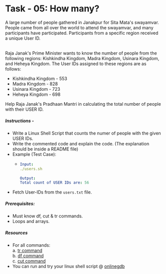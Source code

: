 # Task - 05: How many?

A large number of people gathered in Janakpur for Sita Mata's swayamvar. People came from all over the world to attend the swayamvar, and many participants have participated. Participants from a specific region received a unique User ID.<br/><br/>

Raja Janak's Prime Minister wants to know the number of people from the following regions: Kishkindha Kingdom, Madra Kingdom, Usinara Kingdom, and Heheya Kingdom. The User IDs assigned to these regions are as follows:
- Kishkindha Kingdom - 553
- Madra Kingdom - 828
- Usinara Kingdom - 723
- Heheya Kingdom - 698 <br/>

Help Raja Janak's Pradhaan Mantri in calculating the total number of people with their USER ID. <br/>

##### Instructions - 
- Write a Linux Shell Script that counts the numer of people with the given USER IDs.
- Write the commented code and explain the code. (The explanation should be inside a README file)
- Example (Test Case):
    - ```yaml
      Input:
      ./users.sh
              
      Output:
      Total count of USER IDs are: 56
      ```
- Fetch User-IDs from the `users.txt` file.


##### Prerequisites:
- Must know df, cut & tr commands.
- Loops and arrays.

##### Resources
- For all commands:<br/>
a. [tr command](https://www.geeksforgeeks.org/tr-command-in-unix-linux-with-examples/)<br/>
b. [df command](https://www.geeksforgeeks.org/df-command-in-linux-with-examples/)<br/>
c. [cut command](https://www.geeksforgeeks.org/cut-command-linux-examples/)
- You can run and try your linux shell script @ [onlinegdb](https://www.onlinegdb.com/online_bash_shell)